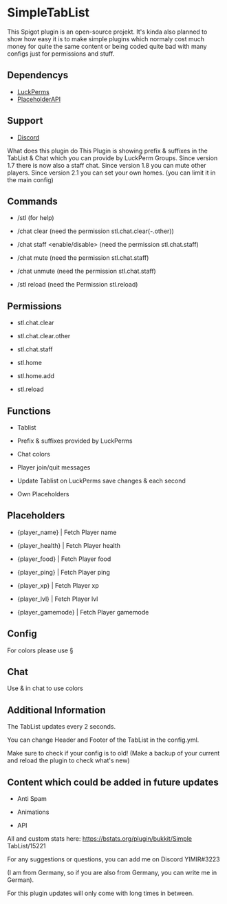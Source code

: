 # SimpleTabList
This Spigot plugin is an open-source projekt. It's kinda also planned to show how easy it is to make simple plugins which normaly cost much money for quite the same content or being coded quite bad with many configs just for permissions and stuff.

## Dependencys

- [LuckPerms](https://luckperms.net/download)
- [PlaceholderAPI](https://www.spigotmc.org/resources/placeholderapi.6245/)

## Support

- [Discord](https://discord.gg/J6wQn3bAkm)

What does this plugin do
This Plugin is showing prefix & suffixes in the TabList & Chat which you can provide by LuckPerm Groups.
Since version 1.7 there is now also a staff chat.
Since version 1.8 you can mute other players.
Since version 2.1 you can set your own homes. (you can limit it in the main config)

## Commands

- /stl                     (for help)

- /chat clear <Username> (need the permission stl.chat.clear(-.other))

- /chat staff <enable/disable> (need the permission stl.chat.staff)

- /chat mute (need the permission stl.chat.staff)

- /chat unmute (need the permission stl.chat.staff)

- /stl reload          (need the Permission stl.reload)

## Permissions

- stl.chat.clear

- stl.chat.clear.other

- stl.chat.staff

- stl.home

- stl.home.add

- stl.reload

## Functions

- Tablist

- Prefix & suffixes provided by LuckPerms

- Chat colors

- Player join/quit messages

- Update Tablist on LuckPerms save changes & each second

- Own Placeholders

## Placeholders

- {player_name} | Fetch Player name

- {player_health} | Fetch Player health

- {player_food} | Fetch Player food

- {player_ping} | Fetch Player ping

- {player_xp} | Fetch Player xp

- {player_lvl} | Fetch Player lvl

- {player_gamemode} | Fetch Player gamemode

## Config

For colors please use §


## Chat

Use & in chat to use colors

## Additional Information

The TabList updates every 2 seconds.

You can change Header and Footer of the TabList in the config.yml.

Make sure to check if your config is to old! (Make a backup of your current and reload the plugin to check what's new)

## Content which could be added in future updates

- Anti Spam

- Animations

- API


All and custom stats here: https://bstats.org/plugin/bukkit/Simple TabList/15221

For any suggestions or questions, you can add me on Discord YIMIR#3223

(I am from Germany, so if you are also from Germany, you can write me in German).

For this plugin updates will only come with long times in between.
